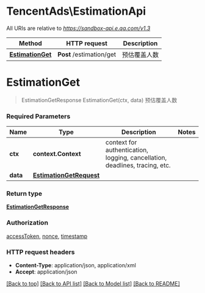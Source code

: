 # TencentAds\EstimationApi

All URIs are relative to *https://sandbox-api.e.qq.com/v1.3*

Method | HTTP request | Description
------------- | ------------- | -------------
[**EstimationGet**](EstimationApi.md#EstimationGet) | **Post** /estimation/get | 预估覆盖人数


# **EstimationGet**
> EstimationGetResponse EstimationGet(ctx, data)
预估覆盖人数

### Required Parameters

Name | Type | Description  | Notes
------------- | ------------- | ------------- | -------------
 **ctx** | **context.Context** | context for authentication, logging, cancellation, deadlines, tracing, etc.
  **data** | [**EstimationGetRequest**](EstimationGetRequest.md)|  | 

### Return type

[**EstimationGetResponse**](EstimationGetResponse.md)

### Authorization

[accessToken](../README.md#accessToken), [nonce](../README.md#nonce), [timestamp](../README.md#timestamp)

### HTTP request headers

 - **Content-Type**: application/json, application/xml
 - **Accept**: application/json

[[Back to top]](#) [[Back to API list]](../README.md#documentation-for-api-endpoints) [[Back to Model list]](../README.md#documentation-for-models) [[Back to README]](../README.md)

